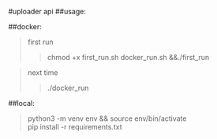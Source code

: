 #uploader api
##usage:

##docker:
>first run <br>
>>chmod +x first_run.sh docker_run.sh &&./first_run <br>

> next time
>> ./docker_run <br>

##local:

> python3 -m venv env && source env/bin/activate <br>
pip install -r requirements.txt